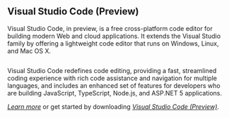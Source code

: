 <properties
	pageTitle="Visual Studio Code"
	description="TODO"
	slug="vscode"
    order="300"
	keywords="visual studio, visual studio code, visualstudio"
/>
## Visual Studio Code (Preview)

Visual Studio Code, in preview, is a free cross-platform code editor for building modern Web and cloud applications. It extends the Visual Studio family by offering a lightweight code editor that runs on Windows, Linux, and Mac OS X.

<Image>

Visual Studio Code redefines code editing, providing a fast, streamlined coding experience with rich code assistance and navigation for multiple languages, and includes an enhanced set of features for developers who are building JavaScript, TypeScript, Node.js, and ASP.NET 5 applications.

[_Learn more_](https://www.visualstudio.com/products/code-vs) or get started by downloading [_Visual Studio Code (Preview)_](https://code.visualstudio.com/Download).
